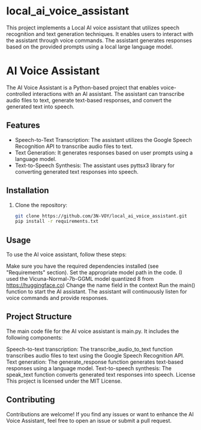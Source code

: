 # local_ai_voice_assistant
This project implements a Local AI  voice assistant that utilizes speech recognition and text generation techniques. It enables users to interact with the assistant through voice commands. The assistant generates responses based on the provided prompts using a local large language model.
# AI Voice Assistant

The AI Voice Assistant is a Python-based project that enables voice-controlled interactions with an AI assistant. The assistant can transcribe audio files to text, generate text-based responses, and convert the generated text into speech.

## Features

- Speech-to-Text Transcription: The assistant utilizes the Google Speech Recognition API to transcribe audio files to text.
- Text Generation: It generates responses based on user prompts using a language model.
- Text-to-Speech Synthesis: The assistant uses pyttsx3 library for converting generated text responses into speech.

## Installation

1. Clone the repository:

   ```bash
   git clone https://github.com/3N-VOY/local_ai_voice_assistant.git
   pip install -r requirements.txt

## Usage
To use the AI voice assistant, follow these steps:

Make sure you have the required dependencies installed (see "Requirements" section).
Set the appropriate model path in the code. (I used the Vicuna-Normal-7b-GGML model quantized 8 from https://huggingface.co)
Change the name field in the context 
Run the main() function to start the AI assistant.
The assistant will continuously listen for voice commands and provide responses.

## Project Structure
The main code file for the AI voice assistant is main.py. It includes the following components:

Speech-to-text transcription: The transcribe_audio_to_text function transcribes audio files to text using the Google Speech Recognition API.
Text generation: The generate_response function generates text-based responses using a language model.
Text-to-speech synthesis: The speak_text function converts generated text responses into speech.
License
This project is licensed under the MIT License.

## Contributing
Contributions are welcome! If you find any issues or want to enhance the AI Voice Assistant, feel free to open an issue or submit a pull request.

